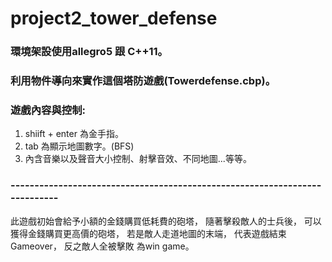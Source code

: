 # project2_tower_defense                                                                                                                                                                                                                                             
                                                                                                                                            
### 環境架設使用allegro5 跟 C++11。                                                                                                              


### 利用物件導向來實作這個塔防遊戲(Towerdefense.cbp)。                                                                                                          


### 遊戲內容與控制: 
1. shiift + enter 為金手指。                                                                                                                 
2. tab 為顯示地圖數字。(BFS)                                                                                                                          
3. 內含音樂以及聲音大小控制、射擊音效、不同地圖...等等。

### ---------------------------------------------------------------------------
此遊戲初始會給予小額的金錢購買低耗費的砲塔，
隨著擊殺敵人的士兵後，
可以獲得金錢購買更高價的砲塔，
若是敵人走道地圖的末端，
代表遊戲結束 Gameover，
反之敵人全被擊敗 為win game。 
